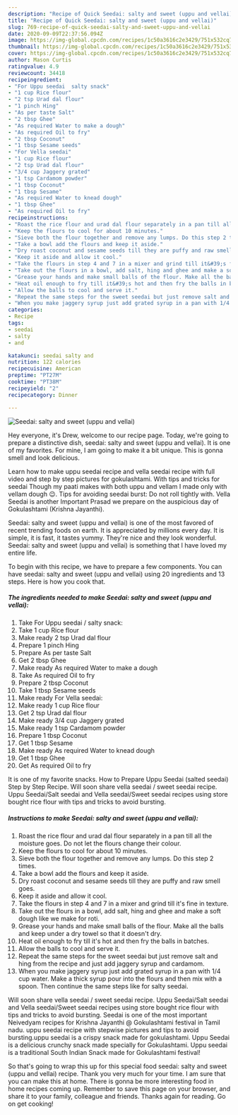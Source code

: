 ```yaml
---
description: "Recipe of Quick Seedai: salty and sweet (uppu and vellai)"
title: "Recipe of Quick Seedai: salty and sweet (uppu and vellai)"
slug: 769-recipe-of-quick-seedai-salty-and-sweet-uppu-and-vellai
date: 2020-09-09T22:37:56.094Z
image: https://img-global.cpcdn.com/recipes/1c50a3616c2e3429/751x532cq70/seedai-salty-and-sweet-uppu-and-vellai-recipe-main-photo.jpg
thumbnail: https://img-global.cpcdn.com/recipes/1c50a3616c2e3429/751x532cq70/seedai-salty-and-sweet-uppu-and-vellai-recipe-main-photo.jpg
cover: https://img-global.cpcdn.com/recipes/1c50a3616c2e3429/751x532cq70/seedai-salty-and-sweet-uppu-and-vellai-recipe-main-photo.jpg
author: Mason Curtis
ratingvalue: 4.9
reviewcount: 34418
recipeingredient:
- "For Uppu seedai  salty snack"
- "1 cup Rice flour"
- "2 tsp Urad dal flour"
- "1 pinch Hing"
- "As per taste Salt"
- "2 tbsp Ghee"
- "As required Water to make a dough"
- "As required Oil to fry"
- "2 tbsp Coconut"
- "1 tbsp Sesame seeds"
- "For Vella seedai"
- "1 cup Rice flour"
- "2 tsp Urad dal flour"
- "3/4 cup Jaggery grated"
- "1 tsp Cardamom powder"
- "1 tbsp Coconut"
- "1 tbsp Sesame"
- "As required Water to knead dough"
- "1 tbsp Ghee"
- "As required Oil to fry"
recipeinstructions:
- "Roast the rice flour and urad dal flour separately in a pan till all the moisture goes. Do not let the flours change their colour."
- "Keep the flours to cool for about 10 minutes."
- "Sieve both the flour together and remove any lumps. Do this step 2 times."
- "Take a bowl add the flours and keep it aside."
- "Dry roast coconut and sesame seeds till they are puffy and raw smell goes."
- "Keep it aside and allow it cool."
- "Take the flours in step 4 and 7 in a mixer and grind till it&#39;s fine in texture."
- "Take out the flours in a bowl, add salt, hing and ghee and make a soft dough like we make for roti."
- "Grease your hands and make small balls of the flour. Make all the balls and keep under a dry towel so that it doesn&#39;t dry."
- "Heat oil enough to fry till it&#39;s hot and then fry the balls in batches."
- "Allow the balls to cool and serve it."
- "Repeat the same steps for the sweet seedai but just remove salt and hing from the recipe and just add jaggery syrup and cardamom."
- "When you make jaggery syrup just add grated syrup in a pan with 1/4 cup water. Make a thick syrup pour into the flours and then mix with a spoon. Then continue the same steps like for salty seedai."
categories:
- Recipe
tags:
- seedai
- salty
- and

katakunci: seedai salty and 
nutrition: 122 calories
recipecuisine: American
preptime: "PT27M"
cooktime: "PT38M"
recipeyield: "2"
recipecategory: Dinner

---
```



![Seedai: salty and sweet (uppu and vellai)](https://img-global.cpcdn.com/recipes/1c50a3616c2e3429/751x532cq70/seedai-salty-and-sweet-uppu-and-vellai-recipe-main-photo.jpg)

Hey everyone, it's Drew, welcome to our recipe page. Today, we're going to prepare a distinctive dish, seedai: salty and sweet (uppu and vellai). It is one of my favorites. For mine, I am going to make it a bit unique. This is gonna smell and look delicious.

Learn how to make uppu seedai recipe and vella seedai recipe with full video and step by step pictures for gokulashtami. With tips and tricks for seedai Though my paati makes with both uppu and vellam I made only with vellam dough 😉. Tips for avoiding seedai burst: Do not roll tightly with. Vella Seedai is another Important Prasad we prepare on the auspicious day of Gokulashtami (Krishna Jayanthi).

Seedai: salty and sweet (uppu and vellai) is one of the most favored of recent trending foods on earth. It is appreciated by millions every day. It is simple, it is fast, it tastes yummy. They're nice and they look wonderful. Seedai: salty and sweet (uppu and vellai) is something that I have loved my entire life.


To begin with this recipe, we have to prepare a few components. You can have seedai: salty and sweet (uppu and vellai) using 20 ingredients and 13 steps. Here is how you cook that.

<!--inarticleads1-->

##### The ingredients needed to make Seedai: salty and sweet (uppu and vellai):

1. Take For Uppu seedai / salty snack:
1. Take 1 cup Rice flour
1. Make ready 2 tsp Urad dal flour
1. Prepare 1 pinch Hing
1. Prepare As per taste Salt
1. Get 2 tbsp Ghee
1. Make ready As required Water to make a dough
1. Take As required Oil to fry
1. Prepare 2 tbsp Coconut
1. Take 1 tbsp Sesame seeds
1. Make ready For Vella seedai:
1. Make ready 1 cup Rice flour
1. Get 2 tsp Urad dal flour
1. Make ready 3/4 cup Jaggery grated
1. Make ready 1 tsp Cardamom powder
1. Prepare 1 tbsp Coconut
1. Get 1 tbsp Sesame
1. Make ready As required Water to knead dough
1. Get 1 tbsp Ghee
1. Get As required Oil to fry


It is one of my favorite snacks. How to Prepare Uppu Seedai (salted seedai) Step by Step Recipe. Will soon share vella seedai / sweet seedai recipe. Uppu Seedai/Salt seedai and Vella seedai/Sweet seedai recipes using store bought rice flour with tips and tricks to avoid bursting. 

<!--inarticleads2-->

##### Instructions to make Seedai: salty and sweet (uppu and vellai):

1. Roast the rice flour and urad dal flour separately in a pan till all the moisture goes. Do not let the flours change their colour.
1. Keep the flours to cool for about 10 minutes.
1. Sieve both the flour together and remove any lumps. Do this step 2 times.
1. Take a bowl add the flours and keep it aside.
1. Dry roast coconut and sesame seeds till they are puffy and raw smell goes.
1. Keep it aside and allow it cool.
1. Take the flours in step 4 and 7 in a mixer and grind till it&#39;s fine in texture.
1. Take out the flours in a bowl, add salt, hing and ghee and make a soft dough like we make for roti.
1. Grease your hands and make small balls of the flour. Make all the balls and keep under a dry towel so that it doesn&#39;t dry.
1. Heat oil enough to fry till it&#39;s hot and then fry the balls in batches.
1. Allow the balls to cool and serve it.
1. Repeat the same steps for the sweet seedai but just remove salt and hing from the recipe and just add jaggery syrup and cardamom.
1. When you make jaggery syrup just add grated syrup in a pan with 1/4 cup water. Make a thick syrup pour into the flours and then mix with a spoon. Then continue the same steps like for salty seedai.


Will soon share vella seedai / sweet seedai recipe. Uppu Seedai/Salt seedai and Vella seedai/Sweet seedai recipes using store bought rice flour with tips and tricks to avoid bursting. Seedai is one of the most important Neivedyam recipes for Krishna Jayanthi @ Gokulashtami festival in Tamil nadu. uppu seedai recipe with stepwise pictures and tips to avoid bursting.uppu seedai is a crispy snack made for gokulashtami. Uppu Seedai is a delicious crunchy snack made specially for Gokulashtami. Uppu seedai is a traditional South Indian Snack made for Gokulashtami festival! 

So that's going to wrap this up for this special food seedai: salty and sweet (uppu and vellai) recipe. Thank you very much for your time. I am sure that you can make this at home. There is gonna be more interesting food in home recipes coming up. Remember to save this page on your browser, and share it to your family, colleague and friends. Thanks again for reading. Go on get cooking!
